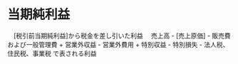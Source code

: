# 当期純利益
　[税引前当期純利益]から税金を差し引いた利益
　売上高 - [売上原価] - 販売費および一般管理費 + 営業外収益 - 営業外費用 + 特別収益 - 特別損失 - 法人税、住民税、事業税 で表される利益
